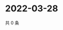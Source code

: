 # 2022-03-28

共 0 条

<!-- BEGIN WEIBO -->
<!-- 最后更新时间 Mon Mar 28 2022 16:20:14 GMT+0800 (China Standard Time) -->

<!-- END WEIBO -->
